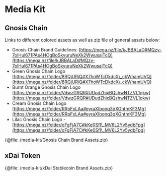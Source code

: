 ---
---

# Media Kit

## Gnosis Chain

Links to different colored assets as well as zip file of general assets below:

* Gnosis Chain Brand Guidelines: [https://mega.nz/file/kJBBALaD#MQzy-7olHul671PAs4HOgBoSkyuruNeXk2WwusajTcQ](https://mega.nz/file/kJBBALaD#MQzy-7olHul671PAs4HOgBoSkyuruNeXk2WwusajTcQ)
* Green Gnosis Chain Logo [https://mega.nz/folder/8RQjURiQ#X7hoWTcDkdcX\_ckWhamUVQ](https://mega.nz/folder/8RQjURiQ#X7hoWTcDkdcX\_ckWhamUVQ)
* Burnt Orange Gnosis Chain Logo [https://mega.nz/folder/VdwzGRQR#UDudZhixBQshwNTZVL1qkw](https://mega.nz/folder/VdwzGRQR#UDudZhixBQshwNTZVL1qkw)
* Cream Gnosis Chain Logo [https://mega.nz/folder/RRpFxLAa#eyraXIbonq3qXGhtmKF3Mg](https://mega.nz/folder/RRpFxLAa#eyraXIbonq3qXGhtmKF3Mg)
* Lilac Gnosis Chain Logo - [https://mega.nz/folder/oFgFjA7C#kKe0SfI\_MV6L2Yv5ydbFpg](https://mega.nz/folder/oFgFjA7C#kKe0SfI\_MV6L2Yv5ydbFpg)

{@file: /media-kit/Gnosis Chain Brand Assets.zip}

## xDai Token

{@file: /media-kit/xDai Stablecoin Brand Assets.zip}
